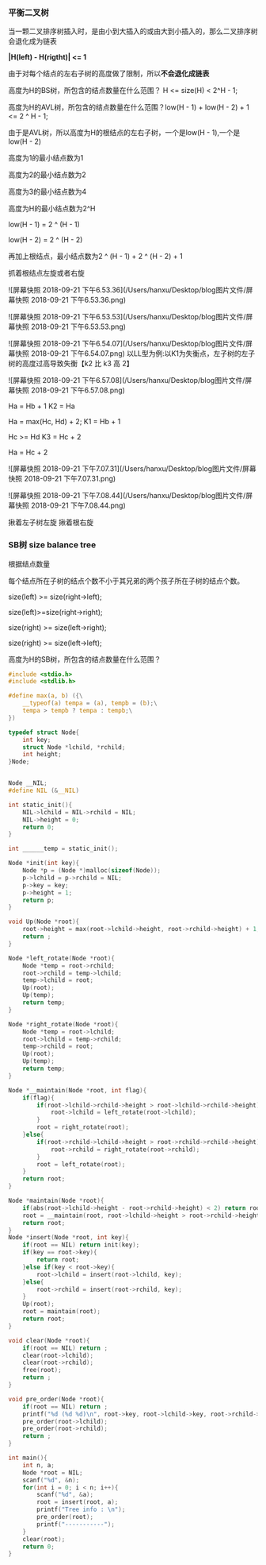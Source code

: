 ### 平衡二叉树

当一颗二叉排序树插入时，是由小到大插入的或由大到小插入的，那么二叉排序树会退化成为链表

**|H(left) - H(rigtht)| <= 1**

由于对每个结点的左右子树的高度做了限制，所以**不会退化成链表**



高度为H的BS树，所包含的结点数量在什么范围？	H <= size(H) < 2^H - 1;

高度为H的AVL树，所包含的结点数量在什么范围？low(H - 1) + low(H - 2) + 1 <= 2 ^ H - 1;

由于是AVL树，所以高度为H的根结点的左右子树，一个是low(H - 1),一个是low(H - 2)

高度为1的最小结点数为1

高度为2的最小结点数为2

高度为3的最小结点数为4

高度为H的最小结点数为2^H

low(H - 1) = 2 ^ (H - 1)

low(H - 2) = 2 ^ (H - 2)

再加上根结点，最小结点数为2 ^ (H - 1) + 2 ^ (H - 2) + 1



抓着根结点左旋或者右旋

![屏幕快照 2018-09-21 下午6.53.36](/Users/hanxu/Desktop/blog图片文件/屏幕快照 2018-09-21 下午6.53.36.png)

![屏幕快照 2018-09-21 下午6.53.53](/Users/hanxu/Desktop/blog图片文件/屏幕快照 2018-09-21 下午6.53.53.png)

![屏幕快照 2018-09-21 下午6.54.07](/Users/hanxu/Desktop/blog图片文件/屏幕快照 2018-09-21 下午6.54.07.png)
以LL型为例:以K1为失衡点，左子树的左子树的高度过高导致失衡【k2 比 k3 高 2】   

![屏幕快照 2018-09-21 下午6.57.08](/Users/hanxu/Desktop/blog图片文件/屏幕快照 2018-09-21 下午6.57.08.png)

Ha = Hb + 1															K2 = Ha

Ha = max(Hc, Hd) + 2;													K1 = Hb + 1

Hc >= Hd															K3 = Hc + 2

Ha = Hc + 2

![屏幕快照 2018-09-21 下午7.07.31](/Users/hanxu/Desktop/blog图片文件/屏幕快照 2018-09-21 下午7.07.31.png)

![屏幕快照 2018-09-21 下午7.08.44](/Users/hanxu/Desktop/blog图片文件/屏幕快照 2018-09-21 下午7.08.44.png)

揪着左子树左旋 揪着根右旋 

### SB树 size balance tree

根据结点数量

每个结点所在子树的结点个数不小于其兄弟的两个孩子所在子树的结点个数。

size(left) >= size(right->left);

size(left)>=size(right->right);

size(right) >= size(left->right);

size(right) >= size(left->left);

高度为H的SB树，所包含的结点数量在什么范围？

```c
#include <stdio.h>
#include <stdlib.h>

#define max(a, b) ({\
	__typeof(a) tempa = (a), tempb = (b);\
	tempa > tempb ? tempa : tempb;\
})

typedef struct Node{
	int key;
	struct Node *lchild, *rchild;
	int height;
}Node;


Node __NIL;
#define NIL (&__NIL)

int static_init(){
	NIL->lchild = NIL->rchild = NIL;
	NIL->height = 0;
	return 0;
}

int ______temp = static_init();

Node *init(int key){
	Node *p = (Node *)malloc(sizeof(Node));
	p->lchild = p->rchild = NIL;
	p->key = key;
	p->height = 1;
	return p;
}

void Up(Node *root){
	root->height = max(root->lchild->height, root->rchild->height) + 1;
	return ;
}

Node *left_rotate(Node *root){
	Node *temp = root->rchild;
	root->rchild = temp->lchild;
	temp->lchild = root;
	Up(root);
	Up(temp);
	return temp;
}

Node *right_rotate(Node *root){
	Node *temp = root->lchild;
	root->lchild = temp->rchild;
	temp->rchild = root;
	Up(root);
	Up(temp);
	return temp;
}

Node *__maintain(Node *root, int flag){
	if(flag){
		if(root->lchild->rchild->height > root->lchild->rchild->height){
			root->lchild = left_rotate(root->lchild);
		}
		root = right_rotate(root);
	}else{
		if(root->rchild->lchild->height > root->rchild->rchild->height){
			root->rchild = right_rotate(root->rchild);
		}
		root = left_rotate(root);
	}
	return root;
}

Node *maintain(Node *root){
	if(abs(root->lchild->height - root->rchild->height) < 2) return root;
	root = __maintain(root, root->lchild->height > root->rchild->height);
	return root;
}
Node *insert(Node *root, int key){
	if(root == NIL) return init(key);
	if(key == root->key){
		return root;
	}else if(key < root->key){
		root->lchild = insert(root->lchild, key);
	}else{
		root->rchild = insert(root->rchild, key);
	}
	Up(root);
	root = maintain(root);
	return root;
}

void clear(Node *root){
	if(root == NIL) return ;
	clear(root->lchild);
	clear(root->rchild);
	free(root);
	return ;
}

void pre_order(Node *root){
	if(root == NIL) return ;
	printf("%d (%d %d)\n", root->key, root->lchild->key, root->rchild->key);
	pre_order(root->lchild);
	pre_order(root->rchild);
	return ;
}

int main(){
	int n, a;
	Node *root = NIL;
	scanf("%d", &n);
	for(int i = 0; i < n; i++){
		scanf("%d", &a);
		root = insert(root, a);
		printf("Tree info : \n");
		pre_order(root);
		printf("-----------");
	}
	clear(root);
	return 0;
}
```



